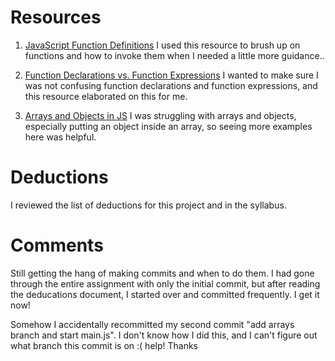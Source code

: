 

# Resources
1. [JavaScript Function Definitions](http://www.w3schools.com/js/js_function_definition.asp)
I used this resource to brush up on functions and how to invoke them when I needed a little more guidance..

2. [Function Declarations vs. Function Expressions](https://javascriptweblog.wordpress.com/2010/07/06/function-declarations-vs-function-expressions/)
I wanted to make sure I was not confusing function declarations and function expressions, and this resource elaborated on this for me.

3. [Arrays and Objects in JS](https://welcomedata.wordpress.com/2015/02/11/arrays-and-objects-in-js/)
I was struggling with arrays and objects, especially putting an object inside an array, so seeing more examples here was helpful.

# Deductions
I reviewed the list of deductions for this project and in the syllabus.

# Comments
Still getting the hang of making commits and when to do them. I had gone through the entire assignment with only the initial commit, but after reading the deducations document, I started over and committed frequently. I get it now!

Somehow I accidentally recommitted my second commit "add arrays branch and start main.js". I don't know how I did this, and I can't figure out what branch this commit is on :( help! Thanks
